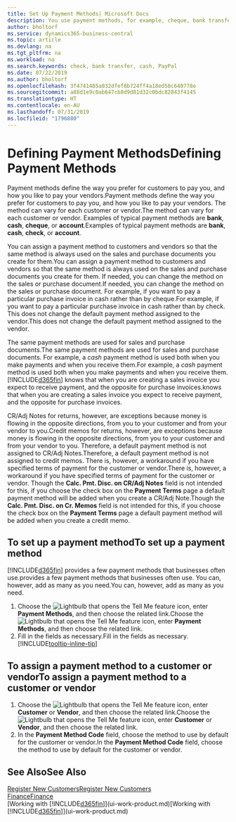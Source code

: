 ```yaml
---
title: Set Up Payment Methods| Microsoft Docs
description: You use payment methods, for example, cheque, bank transfer, cash, or PayPal, to define how sales and purchase invoices will be paid.
author: bholtorf
ms.service: dynamics365-business-central
ms.topic: article
ms.devlang: na
ms.tgt_pltfrm: na
ms.workload: na
ms.search.keywords: check, bank transfer, cash, PayPal
ms.date: 07/22/2019
ms.author: bholtorf
ms.openlocfilehash: 3f4741485a032dfef8b724ff4a18ed58c640778e
ms.sourcegitcommit: a88d1e9c0ab647cb8d9d81d32c0bdc82843f4145
ms.translationtype: HT
ms.contentlocale: en-AU
ms.lasthandoff: 07/31/2019
ms.locfileid: "1796880"
---
```

# <a name="defining-payment-methods"></a><span data-ttu-id="65a6f-103">Defining Payment Methods</span><span class="sxs-lookup"><span data-stu-id="65a6f-103">Defining Payment Methods</span></span>
<span data-ttu-id="65a6f-104">Payment methods define the way you prefer for customers to pay you, and how you like to pay your vendors.</span><span class="sxs-lookup"><span data-stu-id="65a6f-104">Payment methods define the way you prefer for customers to pay you, and how you like to pay your vendors.</span></span> <span data-ttu-id="65a6f-105">The method can vary for each customer or vendor.</span><span class="sxs-lookup"><span data-stu-id="65a6f-105">The method can vary for each customer or vendor.</span></span> <span data-ttu-id="65a6f-106">Examples of typical payment methods are **bank**, **cash**, **cheque**, or **account**.</span><span class="sxs-lookup"><span data-stu-id="65a6f-106">Examples of typical payment methods are **bank**, **cash**, **check**, or **account**.</span></span>

<span data-ttu-id="65a6f-107">You can assign a payment method to customers and vendors so that the same method is always used on the sales and purchase documents you create for them.</span><span class="sxs-lookup"><span data-stu-id="65a6f-107">You can assign a payment method to customers and vendors so that the same method is always used on the sales and purchase documents you create for them.</span></span> <span data-ttu-id="65a6f-108">If needed, you can change the method on the sales or purchase document.</span><span class="sxs-lookup"><span data-stu-id="65a6f-108">If needed, you can change the method on the sales or purchase document.</span></span> <span data-ttu-id="65a6f-109">For example, if you want to pay a particular purchase invoice in cash rather than by cheque.</span><span class="sxs-lookup"><span data-stu-id="65a6f-109">For example, if you want to pay a particular purchase invoice in cash rather than by check.</span></span> <span data-ttu-id="65a6f-110">This does not change the default payment method assigned to the vendor.</span><span class="sxs-lookup"><span data-stu-id="65a6f-110">This does not change the default payment method assigned to the vendor.</span></span>

<span data-ttu-id="65a6f-111">The same payment methods are used for sales and purchase documents.</span><span class="sxs-lookup"><span data-stu-id="65a6f-111">The same payment methods are used for sales and purchase documents.</span></span> <span data-ttu-id="65a6f-112">For example, a _cash_ payment method is used both when you make payments and when you receive them.</span><span class="sxs-lookup"><span data-stu-id="65a6f-112">For example, a _cash_ payment method is used both when you make payments and when you receive them.</span></span> [!INCLUDE[d365fin](includes/d365fin_md.md)] <span data-ttu-id="65a6f-113">knows that when you are creating a sales invoice you expect to receive payment, and the opposite for purchase invoices.</span><span class="sxs-lookup"><span data-stu-id="65a6f-113">knows that when you are creating a sales invoice you expect to receive payment, and the opposite for purchase invoices.</span></span>

<span data-ttu-id="65a6f-114">CR/Adj Notes for returns, however, are exceptions because money is flowing in the opposite directions, from you to your customer and from your vendor to you.</span><span class="sxs-lookup"><span data-stu-id="65a6f-114">Credit memos for returns, however, are exceptions because money is flowing in the opposite directions, from you to your customer and from your vendor to you.</span></span> <span data-ttu-id="65a6f-115">Therefore, a default payment method is not assigned to CR/Adj Notes.</span><span class="sxs-lookup"><span data-stu-id="65a6f-115">Therefore, a default payment method is not assigned to credit memos.</span></span> <span data-ttu-id="65a6f-116">There is, however, a workaround if you have specified terms of payment for the customer or vendor.</span><span class="sxs-lookup"><span data-stu-id="65a6f-116">There is, however, a workaround if you have specified terms of payment for the customer or vendor.</span></span> <span data-ttu-id="65a6f-117">Though the **Calc. Pmt. Disc. on CR/Adj Notes** field is not intended for this, if you choose the check box on the **Payment Terms** page a default payment method will be added when you create a CR/Adj Note.</span><span class="sxs-lookup"><span data-stu-id="65a6f-117">Though the **Calc. Pmt. Disc. on Cr. Memos** field is not intended for this, if you choose the check box on the **Payment Terms** page a default payment method will be added when you create a credit memo.</span></span>

## <a name="to-set-up-a-payment-method"></a><span data-ttu-id="65a6f-118">To set up a payment method</span><span class="sxs-lookup"><span data-stu-id="65a6f-118">To set up a payment method</span></span>
[!INCLUDE[d365fin](includes/d365fin_md.md)] <span data-ttu-id="65a6f-119">provides a few payment methods that businesses often use.</span><span class="sxs-lookup"><span data-stu-id="65a6f-119">provides a few payment methods that businesses often use.</span></span> <span data-ttu-id="65a6f-120">You can, however, add as many as you need.</span><span class="sxs-lookup"><span data-stu-id="65a6f-120">You can, however, add as many as you need.</span></span>

1. <span data-ttu-id="65a6f-121">Choose the ![Lightbulb that opens the Tell Me feature](media/ui-search/search_small.png "Tell me what you want to do") icon, enter **Payment Methods**, and then choose the related link.</span><span class="sxs-lookup"><span data-stu-id="65a6f-121">Choose the ![Lightbulb that opens the Tell Me feature](media/ui-search/search_small.png "Tell me what you want to do") icon, enter **Payment Methods**, and then choose the related link.</span></span>
2. <span data-ttu-id="65a6f-122">Fill in the fields as necessary.</span><span class="sxs-lookup"><span data-stu-id="65a6f-122">Fill in the fields as necessary.</span></span> [!INCLUDE[tooltip-inline-tip](includes/tooltip-inline-tip_md.md)]

## <a name="to-assign-a-payment-method-to-a-customer-or-vendor"></a><span data-ttu-id="65a6f-123">To assign a payment method to a customer or vendor</span><span class="sxs-lookup"><span data-stu-id="65a6f-123">To assign a payment method to a customer or vendor</span></span>
1. <span data-ttu-id="65a6f-124">Choose the ![Lightbulb that opens the Tell Me feature](media/ui-search/search_small.png "Tell me what you want to do") icon, enter **Customer** or **Vendor**, and then choose the related link.</span><span class="sxs-lookup"><span data-stu-id="65a6f-124">Choose the ![Lightbulb that opens the Tell Me feature](media/ui-search/search_small.png "Tell me what you want to do") icon, enter **Customer** or **Vendor**, and then choose the related link.</span></span>
2. <span data-ttu-id="65a6f-125">In the **Payment Method Code** field, choose the method to use by default for the customer or vendor.</span><span class="sxs-lookup"><span data-stu-id="65a6f-125">In the **Payment Method Code** field, choose the method to use by default for the customer or vendor.</span></span>

## <a name="see-also"></a><span data-ttu-id="65a6f-126">See Also</span><span class="sxs-lookup"><span data-stu-id="65a6f-126">See Also</span></span>
[<span data-ttu-id="65a6f-127">Register New Customers</span><span class="sxs-lookup"><span data-stu-id="65a6f-127">Register New Customers</span></span>](sales-how-register-new-customers.md)  
[<span data-ttu-id="65a6f-128">Finance</span><span class="sxs-lookup"><span data-stu-id="65a6f-128">Finance</span></span>](finance.md)  
<span data-ttu-id="65a6f-129">[Working with [!INCLUDE[d365fin](includes/d365fin_md.md)]](ui-work-product.md)</span><span class="sxs-lookup"><span data-stu-id="65a6f-129">[Working with [!INCLUDE[d365fin](includes/d365fin_md.md)]](ui-work-product.md)</span></span>  
